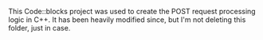 This Code::blocks project was used to create the POST request processing logic in C++. It has been heavily modified since, but I'm not deleting this folder, just in case.